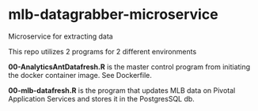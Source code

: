 # mlb-datagrabber-microservice
Microservice for extracting data

This repo utilizes 2 programs for 2 different environments

**00-AnalyticsAntDatafresh.R** is the master control program from initiating the docker container image. See Dockerfile.

**00-mlb-datafresh.R** is the program that updates MLB data on Pivotal Application Services and stores it in the PostgresSQL db.


